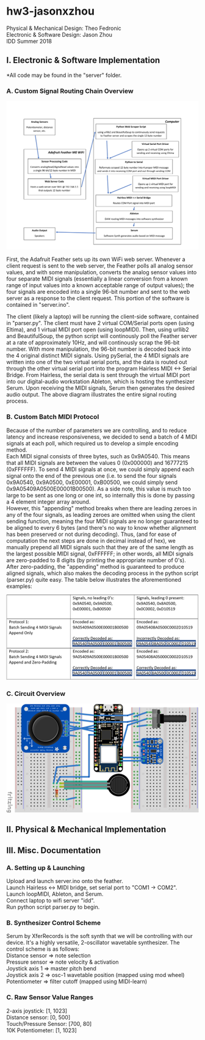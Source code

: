 # hw3-jasonxzhou
Physical & Mechanical Design: Theo Fedronic  
Electronic & Software Design: Jason Zhou   
IDD Summer 2018  

## I. Electronic & Software Implementation	
*All code may be found in the "server" folder. 

### A. Custom Signal Routing Chain Overview
![alt text](https://github.com/IDD-su18/hw3-jasonxzhou/blob/master/misc/routing-1.jpg)

First, the Adafruit Feather sets up its own WiFi web server. Whenever a client request is sent to the web server, the Feather polls all analog sensor values, and with some manipulation, converts the analog sensor values into four separate MIDI signals (essentially a linear conversion from a known range of input values into a known acceptable range of output values); the four signals are encoded into a single 96-bit number and sent to the web server as a response to the client request. This portion of the software is contained in "server.ino". 

The client (likely a laptop) will be running the client-side software, contained in "parser.py". The client must have 2 virtual COM/Serial ports open (using Eltima), and 1 virtual MIDI port open (using loopMIDI). Then, using urllib2 and BeautifulSoup, the python script will continously poll the Feather server at a rate of approximately 10Hz, and will continously scrap the 96-bit number. With more manipulation, the 96-bit number is decoded back into the 4 original distinct MIDI signals. Using pySerial, the 4 MIDI signals are written into one of the two virtual serial ports, and the data is routed out through the other virtual serial port into the program Hairless MIDI <-> Serial Bridge. From Hairless, the serial data is sent through the virtual MIDI port into our digital-audio workstation Ableton, which is hosting the synthesizer Serum. Upon receiving the MIDI signals, Serum then generates the desired audio output. The above diagram illustrates the entire signal routing process.

### B. Custom Batch MIDI Protocol
Because of the number of parameters we are controlling, and to reduce latency and increase responsiveness, we decided to send a batch of 4 MIDI signals at each poll, which required us to develop a simple encoding method.  
Each MIDI signal consists of three bytes, such as 0x9A0540. This means that all MIDI signals are between the values 0 (0x000000) and 16777215 (0xFFFFFF). To send 4 MIDI signals at once, we could simply append each signal onto the end of the previous one (i.e. to send the four signals 0x9A0540, 0x9A0500, 0xE00001, 0xB00500, we could simply send 0x9A05409A0500E00001B00500). As a side note, this value is much too large to be sent as one long or one int, so internally this is done by passing a 4 element integer array around.  
However, this "appending" method breaks when there are leading zeroes in any of the four signals, as leading zeroes are omitted when using the client sending function, meaning the four MIDI signals are no longer guaranteed to be aligned to every 6 bytes (and there's no way to know whether alignment has been preserved or not during decoding). Thus, (and for ease of computation the next steps are done in decimal instead of hex), we manually prepend all MIDI signals such that they are of the same length as the largest possible MIDI signal, 0xFFFFFF; in other words, all MIDI signals are zero-padded to 8 digits (by printing the appropriate number of 0's). After zero-padding, the "appending" method is guaranteed to produce aligned signals, which also makes the decoding process in the python script (parser.py) quite easy. The table below illustrates the aforementioned examples: 

![alt text](https://github.com/IDD-su18/hw3-jasonxzhou/blob/master/misc/zeropad.png)

### C. Circuit Overview
![alt text](https://github.com/IDD-su18/hw3-jasonxzhou/blob/master/misc/circuit.png)

## II. Physical & Mechanical Implementation

## III. Misc. Documentation

### A. Setting up & Launching 
Upload and launch server.ino onto the feather.  
Launch Hairless <-> MIDI bridge, set serial port to "COM1 -> COM2".  
Launch loopMIDI, Ableton, and Serum.  
Connect laptop to wifi server "idd".      
Run python script parser.py to begin.  

### B. Synthesizer Control Scheme
Serum by XferRecords is the soft synth that we will be controlling with our device. It's a highly versatile, 2-oscillator wavetable synthesizer.
The control scheme is as follows:  
Distance sensor => note selection  
Pressure sensor => note velocity & activation     
Joystick axis 1 => master pitch bend  
Joystick axis 2 => osc-1 wavetable position (mapped using mod wheel)  
Potentiometer => filter cutoff (mapped using MIDI-learn)  
  
### C. Raw Sensor Value Ranges  
2-axis joystick: [1, 1023]  
Distance sensor: [0, 500]  
Touch/Pressure Sensor: [700, 80]  
10K Potentiometer: [1, 1023]  
 
